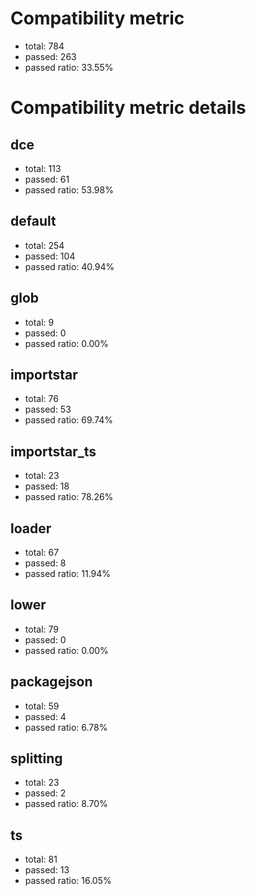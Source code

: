 # Compatibility metric
- total: 784
- passed: 263
- passed ratio: 33.55%
# Compatibility metric details
## dce
- total: 113
- passed: 61
- passed ratio: 53.98%
## default
- total: 254
- passed: 104
- passed ratio: 40.94%
## glob
- total: 9
- passed: 0
- passed ratio: 0.00%
## importstar
- total: 76
- passed: 53
- passed ratio: 69.74%
## importstar_ts
- total: 23
- passed: 18
- passed ratio: 78.26%
## loader
- total: 67
- passed: 8
- passed ratio: 11.94%
## lower
- total: 79
- passed: 0
- passed ratio: 0.00%
## packagejson
- total: 59
- passed: 4
- passed ratio: 6.78%
## splitting
- total: 23
- passed: 2
- passed ratio: 8.70%
## ts
- total: 81
- passed: 13
- passed ratio: 16.05%
